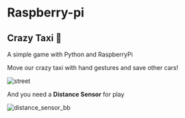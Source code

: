 # Raspberry-pi

## Crazy Taxi 🚖

A simple game with Python and RaspberryPi 

Move our crazy taxi with hand gestures and save other cars!


![street](https://user-images.githubusercontent.com/72157067/145231639-9ac4eebd-0645-4c2a-a2b1-331c06811e05.jpg)

And you need a **Distance Sensor** for play

![distance_sensor_bb](https://user-images.githubusercontent.com/72157067/145233059-8e657ca0-589a-4398-a9e6-12e62a776c92.png)
